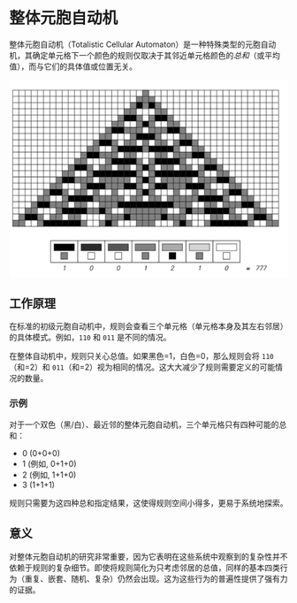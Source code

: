 # 整体元胞自动机

整体元胞自动机（Totalistic Cellular Automaton）是一种特殊类型的元胞自动机，其确定单元格下一个颜色的规则仅取决于其邻近单元格颜色的*总和*（或平均值），而与它们的具体值或位置无关。

![三色极端规则的邻域映射](../../images/chapter3/p60.png)

## 工作原理

在标准的初级元胞自动机中，规则会查看三个单元格（单元格本身及其左右邻居）的具体模式。例如，`110` 和 `011` 是不同的情况。

在整体自动机中，规则只关心总值。如果黑色=1，白色=0，那么规则会将 `110`（和=2）和 `011`（和=2）视为相同的情况。这大大减少了规则需要定义的可能情况的数量。

### 示例

对于一个双色（黑/白）、最近邻的整体元胞自动机，三个单元格只有四种可能的总和：
- 0 (0+0+0)
- 1 (例如, 0+1+0)
- 2 (例如, 1+1+0)
- 3 (1+1+1)

规则只需要为这四种总和指定结果，这使得规则空间小得多，更易于系统地探索。

## 意义

对整体元胞自动机的研究非常重要，因为它表明在这些系统中观察到的复杂性并不依赖于规则的复杂细节。即使将规则简化为只考虑邻居的总值，同样的基本四类行为（重复、嵌套、随机、复杂）仍然会出现。这为这些行为的普遍性提供了强有力的证据。